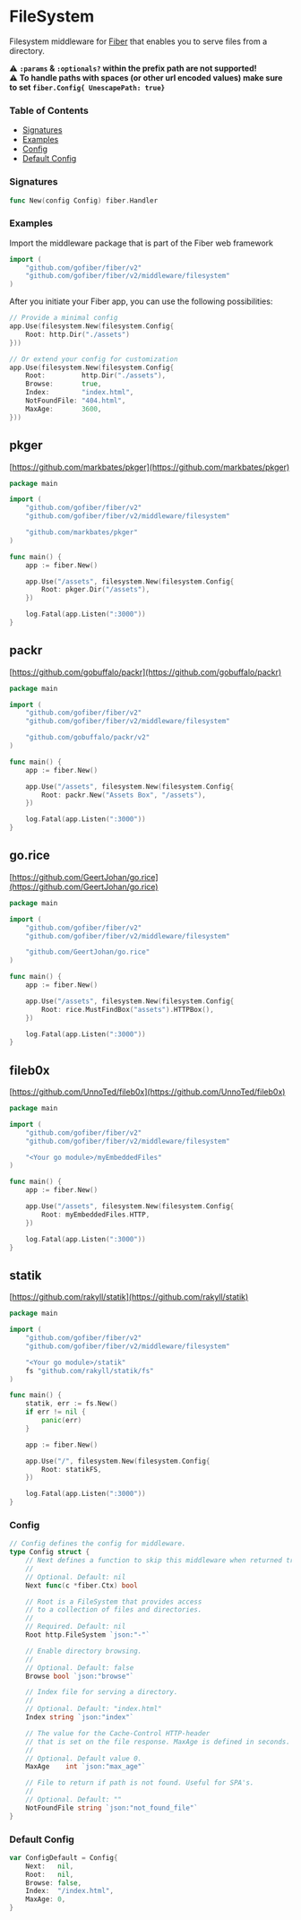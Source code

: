 # FileSystem

Filesystem middleware for [Fiber](https://github.com/gofiber/fiber) that enables you to serve files from a directory.

⚠️ **`:params` & `:optionals?` within the prefix path are not supported!**  
⚠️ **To handle paths with spaces (or other url encoded values) make sure to set `fiber.Config{ UnescapePath: true}`**

### Table of Contents

* [Signatures](filesystem.md#signatures)
* [Examples](filesystem.md#examples)
* [Config](filesystem.md#config)
* [Default Config](filesystem.md#default-config)

### Signatures

```go
func New(config Config) fiber.Handler
```

### Examples

Import the middleware package that is part of the Fiber web framework

```go
import (
    "github.com/gofiber/fiber/v2"
    "github.com/gofiber/fiber/v2/middleware/filesystem"
)
```

After you initiate your Fiber app, you can use the following possibilities:

```go
// Provide a minimal config
app.Use(filesystem.New(filesystem.Config{
    Root: http.Dir("./assets")
}))

// Or extend your config for customization
app.Use(filesystem.New(filesystem.Config{
    Root:         http.Dir("./assets"),
    Browse:       true,
    Index:        "index.html",
    NotFoundFile: "404.html",
    MaxAge:       3600,
}))
```

## pkger

[https://github.com/markbates/pkger](https://github.com/markbates/pkger)

```go
package main

import (
    "github.com/gofiber/fiber/v2"
    "github.com/gofiber/fiber/v2/middleware/filesystem"

    "github.com/markbates/pkger"
)

func main() {
    app := fiber.New()

    app.Use("/assets", filesystem.New(filesystem.Config{
        Root: pkger.Dir("/assets"),
    })

    log.Fatal(app.Listen(":3000"))
}
```

## packr

[https://github.com/gobuffalo/packr](https://github.com/gobuffalo/packr)

```go
package main

import (
    "github.com/gofiber/fiber/v2"
    "github.com/gofiber/fiber/v2/middleware/filesystem"

    "github.com/gobuffalo/packr/v2"
)

func main() {
    app := fiber.New()

    app.Use("/assets", filesystem.New(filesystem.Config{
        Root: packr.New("Assets Box", "/assets"),
    })

    log.Fatal(app.Listen(":3000"))
}
```

## go.rice

[https://github.com/GeertJohan/go.rice](https://github.com/GeertJohan/go.rice)

```go
package main

import (
    "github.com/gofiber/fiber/v2"
    "github.com/gofiber/fiber/v2/middleware/filesystem"

    "github.com/GeertJohan/go.rice"
)

func main() {
    app := fiber.New()

    app.Use("/assets", filesystem.New(filesystem.Config{
        Root: rice.MustFindBox("assets").HTTPBox(),
    })

    log.Fatal(app.Listen(":3000"))
}
```

## fileb0x

[https://github.com/UnnoTed/fileb0x](https://github.com/UnnoTed/fileb0x)

```go
package main

import (
    "github.com/gofiber/fiber/v2"
    "github.com/gofiber/fiber/v2/middleware/filesystem"

    "<Your go module>/myEmbeddedFiles"
)

func main() {
    app := fiber.New()

    app.Use("/assets", filesystem.New(filesystem.Config{
        Root: myEmbeddedFiles.HTTP,
    })

    log.Fatal(app.Listen(":3000"))
}
```

## statik

[https://github.com/rakyll/statik](https://github.com/rakyll/statik)

```go
package main

import (
    "github.com/gofiber/fiber/v2"
    "github.com/gofiber/fiber/v2/middleware/filesystem"

    "<Your go module>/statik"
    fs "github.com/rakyll/statik/fs"
)

func main() {
    statik, err := fs.New()
    if err != nil {
        panic(err)
    }

    app := fiber.New()

    app.Use("/", filesystem.New(filesystem.Config{
        Root: statikFS,
    })

    log.Fatal(app.Listen(":3000"))
}
```

### Config

```go
// Config defines the config for middleware.
type Config struct {
    // Next defines a function to skip this middleware when returned true.
    //
    // Optional. Default: nil
    Next func(c *fiber.Ctx) bool

    // Root is a FileSystem that provides access
    // to a collection of files and directories.
    //
    // Required. Default: nil
    Root http.FileSystem `json:"-"`

    // Enable directory browsing.
    //
    // Optional. Default: false
    Browse bool `json:"browse"`

    // Index file for serving a directory.
    //
    // Optional. Default: "index.html"
    Index string `json:"index"`

    // The value for the Cache-Control HTTP-header
    // that is set on the file response. MaxAge is defined in seconds.
    //
    // Optional. Default value 0.
    MaxAge    int `json:"max_age"`

    // File to return if path is not found. Useful for SPA's.
    //
    // Optional. Default: ""
    NotFoundFile string `json:"not_found_file"`
}
```

### Default Config

```go
var ConfigDefault = Config{
    Next:   nil,
    Root:   nil,
    Browse: false,
    Index:  "/index.html",
    MaxAge: 0,
}
```

